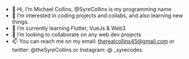- 👋 Hi, I’m Michael Collins, @SyreCollins is my programming name
- 👀 I’m interested in coding projects and collabs, and also learning new things.
- 🌱 I’m currently learning Flutter, VueJs & Web3
- 💞️ I’m looking to collaborate on any web dev projects
- 📫 You can reach me on my email: therealcollins45@gmail.com or twitter: @theSyreCollins or Instagram: @ _syrecodes

<!---
SyreCollins/SyreCollins is a ✨ special ✨ repository because its `README.md` (this file) appears on your GitHub profile.
You can click the Preview link to take a look at your changes.
--->
